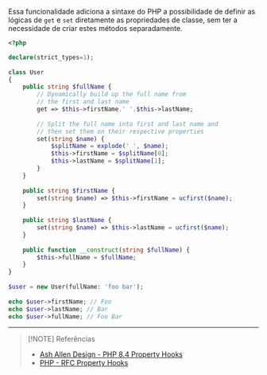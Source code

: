 Essa funcionalidade adiciona a sintaxe do PHP a possibilidade de definir as lógicas de `get` e `set` diretamente as propriedades de classe, sem ter a necessidade de criar estes métodos separadamente.

```php
<?php

declare(strict_types=1);
 
class User
{
    public string $fullName {
        // Dynamically build up the full name from
        // the first and last name
        get => $this->firstName.' '.$this->lastName;
 
        // Split the full name into first and last name and
        // then set them on their respective properties
        set(string $name) {
            $splitName = explode(' ', $name);
            $this->firstName = $splitName[0];
            $this->lastName = $splitName[1];
        }
    }
 
    public string $firstName {
        set(string $name) => $this->firstName = ucfirst($name);
    }
 
    public string $lastName {
        set(string $name) => $this->lastName = ucfirst($name);
    }
 
    public function __construct(string $fullName) {
        $this->fullName = $fullName;
    }
}
 
$user = new User(fullName: 'foo bar');
 
echo $user->firstName; // Foo
echo $user->lastName; // Bar
echo $user->fullName; // Foo Bar
```

---

> [!NOTE] Referências
> - [Ash Allen Design - PHP 8.4 Property Hooks](https://ashallendesign.co.uk/blog/php-84-property-hooks)
> - [PHP - RFC Property Hooks](https://wiki.php.net/rfc/property-hooks)
